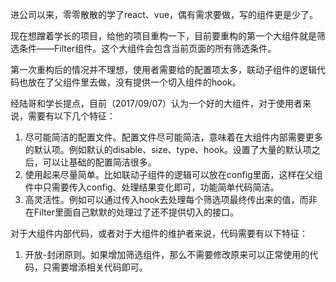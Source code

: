 进公司以来，零零散散的学了react、vue，偶有需求要做，写的组件更是少了。

现在想蹭着学长的项目，给他的项目重构一下，目前要重构的第一个大组件就是筛选条件——Filter组件。这个大组件会包含当前页面的所有筛选条件。

第一次重构后的情况并不理想，使用者需要给的配置项太多，联动子组件的逻辑代码也放在了父组件里去做，没有提供一个切入组件的hook。

经陆哥和学长提点，目前（2017/09/07）认为一个好的大组件，对于使用者来说，需要有以下几个特征：

1. 尽可能简洁的配置文件。配置文件尽可能简洁，意味着在大组件内部需要更多的默认项。例如默认的disable、size、type、hook。设置了大量的默认项之后，可以让基础的配置简洁很多。
2. 使用起来尽量简单。比如联动子组件的逻辑可以放在config里面，这样在父组件中只需要传入config、处理结果变化即可，功能简单代码简洁。
3. 高灵活性。例如可以通过传入hook去处理每个筛选项最终传出来的值，而非在Filter里面自己默默的处理过了还不提供切入的接口。

对于大组件内部代码，或者对于大组件的维护者来说，代码需要有以下特征：

1. 开放-封闭原则。如果增加筛选组件，那么不需要修改原来可以正常使用的代码，只需要增添相关代码即可。

